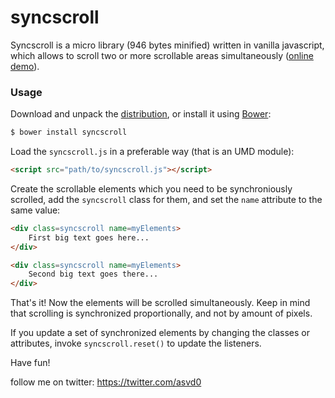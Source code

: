 syncscroll
==========


Syncscroll is a micro library (946 bytes minified) written in vanilla
javascript, which allows to scroll two or more scrollable areas
simultaneously ([online demo](http://asvd.github.io/syncscroll/)).


### Usage


Download and unpack the
[distribution](https://github.com/asvd/syncscroll/releases/download/v0.0.3/syncscroll-0.0.3.tar.gz),
or install it using [Bower](http://bower.io/):

```sh
$ bower install syncscroll
```

Load the `syncscroll.js` in a preferable way (that is an UMD module):

```html
<script src="path/to/syncscroll.js"></script>
```

Create the scrollable elements which you need to be synchroniously
scrolled, add the `syncscroll` class for them, and set the `name`
attribute to the same value:


```html
<div class=syncscroll name=myElements>
    First big text goes here...
</div>

<div class=syncscroll name=myElements>
    Second big text goes there...
</div>
```

That's it! Now the elements will be scrolled simultaneously. Keep in
mind that scrolling is synchronized proportionally, and not by
amount of pixels.

If you update a set of synchronized elements by changing the classes
or attributes, invoke `syncscroll.reset()` to update the listeners.

Have fun!


follow me on twitter: https://twitter.com/asvd0
